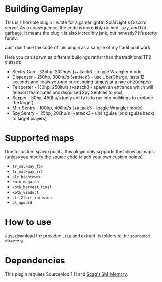 # Building Gameplay
This is a horrible plugin I wrote for a gamenight in SolarLight's Discord server. As a consequence, the code is incredibly rushed, lazy, and hot garbage. It means the plugin is also incredibly jank, but honestly? It's pretty funny.

Just don't use the code of this plugin as a sample of my traditional work.

Here you can spawn as different buildings rather than the traditional TF2 classes:
- Sentry Gun - 325hp, 200hu/s (+attack3 - toggle Wrangler mode)
- Dispenser - 250hp, 300hu/s (+attack3 - use UberCharge, lasts 12 seconds and heals you and surrounding targets at a rate of 200hp/s)
- Teleporter - 150hp, 250hu/s (+attack3 - spawn an entrance which will teleport teammates and disguised Spy Sentries to you)
- Sapper - 50hp, 450hu/s (only ability is to run into buildings to explode the target)
- Mini Sentry - 100hp, 400hu/s (+attack3 - toggle Wrangler mode)
- Spy Sentry - 125hp, 200hu/s (+attack3 - undisguise (or disguise back) to target players)

# Supported maps
Due to custom spawn points, this plugin only supports the following maps (unless you modify the source code to add your own custom points):
- `tr_walkway_fix`
- `tr_walkway_rc2`
- `plr_hightower`
- `koth_megaton`
- `koth_harvest_final`
- `koth_viaduct`
- `ctf_2fort_invasion`
- `pl_upward`

# How to use
Just download the provided `.zip` and extract its folders to the `sourcemod` directory.

# Dependencies
This plugin requires SourceMod 1.11 and [Scag's SM-Memory](https://github.com/Scags/SM-Memory).
